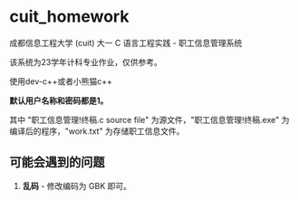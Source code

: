 # cuit_homework

成都信息工程大学 (cuit) 大一 C 语言工程实践 - 职工信息管理系统

该系统为23学年计科专业作业，仅供参考。

使用dev-c++或者小熊猫c++

**默认用户名称和密码都是1。**

其中 "职工信息管理!终稿.c source file" 为源文件，"职工信息管理!终稿.exe" 为编译后的程序，"work.txt" 为存储职工信息文件。

## 可能会遇到的问题

1. **乱码** - 修改编码为 GBK 即可。
